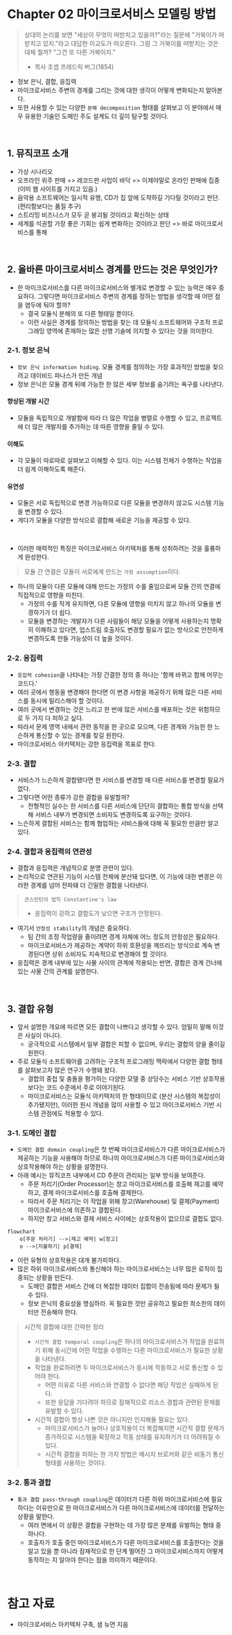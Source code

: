 # Chapter 02 마이크로서비스 모델링 방법

> 상대의 논리를 보면 "세상이 무엇이 떠받치고 있을까?"라는 질문에 "거북이가 떠받치고 있지."라고 대답한 이교도가 떠오른다. 그럼 그 거북이를 떠받치는 것은 대체 뭘까? "그건 또 다른 거북이지."
> - 목사 조셉 프레드릭 버그(1854)

- 정보 은닉, 결합, 응집력
- 마이크로서비스 주변의 경계를 그리는 것에 대한 생각이 어떻게 변화되는지 알아본다.
- 또한 사용할 수 있는 다양한 `분해 decomposition` 형태를 살펴보고 이 분야에서 매우 유용한 기술인 도메인 주도 설계도 더 깊이 탐구할 것이다.

<br/>

## 1. 뮤직코프 소개

- 가상 시나리오
- 오프라인 위주 판매 => 레코드판 사업이 바닥 => 이제야말로 온라인 판매에 집중 (이미 웹 사이트를 가지고 있음.)
- 음악용 소프트웨어는 일시적 유행, CD가 집 앞에 도착하길 기다릴 것이라고 판단. (편리함보다는 품질 추구) 
- 스트리밍 비즈니스가 모두 곧 붕괴될 것이라고 확신하는 상태
- 세계를 석권할 가장 좋은 기회는 쉽게 변화하는 것이라고 판단 => 바로 마이크로서비스를 통해

<br/>

## 2. 올바른 마이크로서비스 경계를 만드는 것은 무엇인가?

- 한 마이크로서비스를 다른 마이크로서비스와 별개로 변경할 수 있는 능력은 매우 중요하다. 그렇다면 마이크로서비스 주변의 경계를 정하는 방법을 생각할 때 어떤 점을 염두에 둬야 할까?
  - 결국 모듈식 분해의 또 다른 형태일 뿐이다.
  - 이런 사실은 경계를 정의하는 방법을 찾는 데 모듈식 소프트웨어와 구조적 프로그래밍 영역에 존재하는 많은 선행 기술에 의지할 수 있다는 것을 의미한다.

### 2-1. 정보 은닉

- `정보 은닉 information hiding`. 모듈 경계를 정의하는 가장 효과적인 방법을 찾으려고 데이비드 파나스가 만든 개념
- 정보 은닉은 모듈 경계 뒤에 가능한 한 많은 세부 정보를 숨기려는 욕구를 나타낸다.

#### 향상된 개발 시간

- 모듈을 독립적으로 개발함에 따라 더 많은 작업을 병렬로 수행할 수 있고, 프로젝트에 더 많은 개발자를 추가하는 데 따른 영향을 줄일 수 있다.

#### 이해도

- 각 모듈이 따로따로 살펴보고 이해할 수 있다. 이는 시스템 전체가 수행하는 작업을 더 쉽게 이해하도록 해준다.

#### 유연성

- 모듈은 서로 독립적으로 변경 가능하므로 다른 모듈을 변경하지 않고도 시스템 기능을 변경할 수 있다.
- 게다가 모듈을 다양한 방식으로 결합해 새로운 기능을 제공할 수 있다.

<br/>

- 이러한 매력적인 특징은 마이크로서비스 아키텍처를 통해 성취하려는 것을 훌륭하게 완성한다.

> 모듈 간 연결은 모듈이 서로에게 만드는 `가정 assumption`이다.

- 하나의 모듈이 다른 모듈에 대해 만드는 가정의 수를 줄임으로써 모듈 간의 연결에 직접적으로 영향을 미친다.
  - 가정의 수를 작게 유지하면, 다른 모듈에 영향을 미치지 않고 하나의 모듈을 변경하기가 더 쉽다.
  - 모듈을 변경하는 개발자가 다른 사람들이 해당 모듈을 어떻게 사용하는지 명확히 이해하고 있다면, 업스트림 호출자도 변경할 필요가 없는 방식으로 안전하게 변경하도록 만들 가능성이 더 높을 것이다.


### 2-2. 응집력

- `응집력 cohesion`을 나타내는 가장 간결한 정의 중 하나는 '함께 바뀌고 함께 머무는 코드다.'
- 여러 곳에서 행동을 변경해야 한다면 이 변경 사항을 제공하기 위해 많은 다른 서비스를 동시에 릴리스해야 할 것이다.
- 여러 곳에서 변경하는 것은 느리고 한 번에 많은 서비스를 배포하는 것은 위험하므로 두 가지 다 피하고 싶다.
- 따라서 문제 영역 내에서 관련 동작을 한 곳으로 모으며, 다른 경계와 가능한 한 느슨하게 통신할 수 있는 경계를 찾길 원한다.
- 마이크로서비스 아키텍처는 강한 응집력을 목표로 한다.

### 2-3. 결합

- 서비스가 느슨하게 결합됐다면 한 서비스를 변경할 때 다른 서비스를 변경할 필요가 없다.
- 그렇다면 어떤 종류가 강한 결합을 유발할까?
  - 전형적인 실수는 한 서비스를 다른 서비스에 단단히 결합하는 통합 방식을 선택해 서비스 내부가 변경되면 소비자도 변경하도록 요구하는 것이다.
- 느슨하게 결합된 서비스는 함께 협업하는 서비스들에 대해 꼭 필요한 만큼만 알고 있다.

### 2-4. 결합과 응집력의 연관성

- 결합과 응집력은 개념적으로 분명 관련이 있다.
- 논리적으로 연관된 기능이 시스템 전체에 분산돼 있다면, 이 기능에 대한 변경은 이러한 경계를 넘어 전파돼 더 긴밀한 결합을 나타낸다.

> `콘스탄틴의 법칙 Constantine's law`
> - 응집력이 강하고 결합도가 낮으면 구조가 안정된다.

- 여기서 `안정성 stability`의 개념은 중요하다.
  - 팀 간의 조정 작업량을 줄이려면 경계 자체에 어느 정도의 안정성은 필요하다.
  - 마이크로서비스가 제공하는 계약이 하위 호환성을 깨뜨리는 방식으로 계속 변경된다면 상위 소비자도 지속적으로 변경해야 할 것이다.
- 응집력은 경계 내부에 있는 사물 사이의 관계에 적용되는 반면, 결합은 경계 건너에 있는 사물 간의 관계를 설명한다.

<br/>

## 3. 결합 유형

- 앞서 설명한 개요에 따르면 모든 결합이 나쁘다고 생각할 수 있다. 엄밀히 말해 이것은 사실이 아니다.
  - 궁극적으로 시스템에서 일부 결합은 피할 수 없으며, 우리는 결합의 양을 줄이길 원한다.
- 주로 모듈식 소프트웨어를 고려하는 구조적 프로그래밍 맥락에서 다양한 결합 형태를 살펴보고자 많은 연구가 수행돼 왔다.
  - 결합의 중첩 및 충돌을 평가하는 다양한 모델 중 상당수는 서비스 기반 상호작용보다는 코드 수준에서 주로 이야기된다.
  - 마이크로서비스는 모듈식 아키텍처의 한 형태이므로 (분산 시스템의 복잡성이 추가됐지만), 이러한 원시 개념을 많이 사용할 수 있고 마이크로서비스 기반 시스템 관점에도 적용할 수 있다.

### 3-1. 도메인 결합

- `도메인 결합 domain coupling`은 첫 번째 마이크로서비스가 다른 마이크로서비스가 제공하는 기능을 사용해야 하므로 하나의 마이크로서비스가 다른 마이크로서비스와 상호작용해야 하는 상황을 설명한다.
- 아래 예시는 뮤직코프 내부에서 CD 주문이 관리되는 일부 방식을 보여준다.
  - 주문 처리기(Order Processor)는 창고 마이크로서비스를 호출해 재고를 예약하고, 결제 마이크로서비스를 호출해 결제한다.
  - 따라서 주문 처리기는 이 작업을 위해 창고(Warehouse) 및 결제(Payment) 마이크로서비스에 의존하고 결합된다.
  - 하지만 창고 서비스와 결제 서비스 사이에는 상호작용이 없으므로 결합도 없다.

```mermaid
flowchart
    o[주문 처리기] -->|재고 예약| w[창고]
    o -->|지불하기| p[결제]
```

- 이런 유형의 상호작용은 대개 불가피하다.
- 많은 하위 마이크로서비스와 통신해야 하는 마이크로서비스는 너무 많은 로직이 집중되는 상황을 만든다.
  - 도메인 결합은 서비스 간에 더 복잡한 데이터 집합이 전송됨에 따라 문제가 될 수 있다.
  - 정보 은닉의 중요성을 명심하라. 꼭 필요한 것만 공유하고 필요한 최소한의 데이터만 전송해야 한다.

> 시간적 결합에 대한 간략한 정리
> - `시간적 결합 temporal coupling`은 하나의 마이크로서비스가 작업을 완료하기 위해 동시간에 어떤 작업을 수행하는 다른 마이크로서비스가 필요한 상황을 나타낸다.
> - 작업을 완료하려면 두 마이크로서비스가 동시에 작동하고 서로 통신할 수 있어야 한다.
>   - 어떤 이유로 다른 서비스와 연결할 수 없다면 해당 작업은 실패하게 된다.
>   - 또한 응답을 기다려야 하므로 잠재적으로 리소스 경합과 관련된 문제를 유발할 수 있다.
> - 시간적 결합이 항상 나쁜 것은 아니지만 인지해둘 필요는 있다.
>   - 마이크로서비스가 늘어나 상호작용이 더 복잡해지면 시간적 결합 문제가 증가하므로 시스템을 확장하고 작동 상태를 유지하기가 더 어려워질 수 있다.
>   - 시간적 결합을 피하는 한 가지 방법은 메시지 브로커와 같은 비동기 통신 형태를 사용하는 것이다.

### 3-2. 통과 결합

- `통과 결합 pass-through coupling`은 데이터가 다른 하위 마이크로서비스에 필요하다는 이유만으로 한 마이크로서비스가 다른 마이크로서비스에 데이터를 전달하는 상황을 말한다.
  - 여러 면에서 이 상황은 결합을 구현하는 데 가장 많은 문제를 유발하는 형태 중 하나다.
  - 호출자가 호출 중인 마이크로서비스가 다른 마이크로서비스를 호출한다는 것을 알고 있을 뿐 아니라 잠재적으로 한 단계 떨어진 그 마이크로서비스까지 어떻게 동작하는 지 알아야 한다는 점을 의미하기 때문이다.


<br/>

# 참고 자료

- 마이크로서비스 아키텍처 구축, 샘 뉴먼 지음
